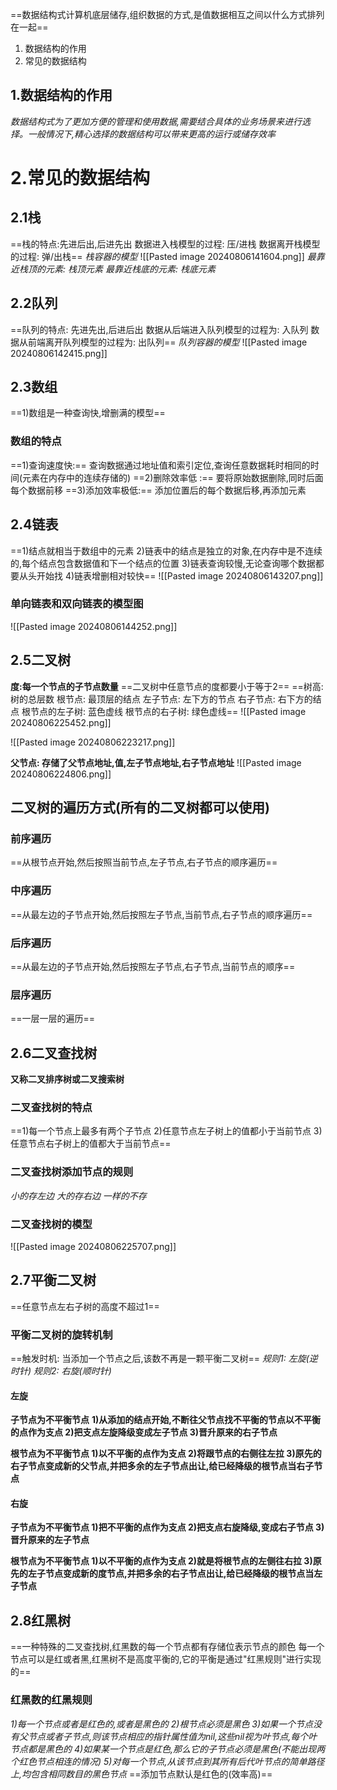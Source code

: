 ==数据结构式计算机底层储存,组织数据的方式,是值数据相互之间以什么方式排列在一起==
1. 数据结构的作用
2. 常见的数据结构

## 1.数据结构的作用

_数据结构式为了更加方便的管理和使用数据,需要结合具体的业务场景来进行选择。一般情况下,精心选择的数据结构可以带来更高的运行或储存效率_

# 2.常见的数据结构
## 2.1栈
==栈的特点:先进后出,后进先出
数据进入栈模型的过程: 压/进栈
数据离开栈模型的过程: 弹/出栈==
_栈容器的模型_
![[Pasted image 20240806141604.png]]
_最靠近栈顶的元素: 栈顶元素
最靠近栈底的元素: 栈底元素_

## 2.2队列
==队列的特点: 先进先出,后进后出
数据从后端进入队列模型的过程为: 入队列
数据从前端离开队列模型的过程为: 出队列==
_队列容器的模型_
![[Pasted image 20240806142415.png]]


## 2.3数组
==1)数组是一种查询快,增删满的模型==
### 数组的特点
==1)查询速度快:== 查询数据通过地址值和索引定位,查询任意数据耗时相同的时间(元素在内存中的连续存储的)
==2)删除效率低 :== 要将原始数据删除,同时后面每个数据前移
==3)添加效率极低:== 添加位置后的每个数据后移,再添加元素

## 2.4链表
==1)结点就相当于数组中的元素
2)链表中的结点是独立的对象,在内存中是不连续的,每个结点包含数据值和下一个结点的位置
3)链表查询较慢,无论查询哪个数据都要从头开始找
4)链表增删相对较快==
![[Pasted image 20240806143207.png]]
### 单向链表和双向链表的模型图
![[Pasted image 20240806144252.png]]


## 2.5二叉树
**度:每一个节点的子节点数量**
==二叉树中任意节点的度都要小于等于2==
==树高: 树的总层数
根节点: 最顶层的结点
左子节点: 左下方的节点
右子节点: 右下方的结点
根节点的左子树: 蓝色虚线
根节点的右子树: 绿色虚线==
![[Pasted image 20240806225452.png]]


![[Pasted image 20240806223217.png]]

**父节点: 存储了父节点地址,值,左子节点地址,右子节点地址**
![[Pasted image 20240806224806.png]]

## 二叉树的遍历方式(所有的二叉树都可以使用)
### 前序遍历
==从根节点开始,然后按照当前节点,左子节点,右子节点的顺序遍历==
### 中序遍历
==从最左边的子节点开始,然后按照左子节点,当前节点,右子节点的顺序遍历==
### 后序遍历
==从最左边的子节点开始,然后按照左子节点,右子节点,当前节点的顺序==
### 层序遍历
==一层一层的遍历==



## 2.6二叉查找树
**又称二叉排序树或二叉搜索树**
### 二叉查找树的特点
==1)每一个节点上最多有两个子节点
2)任意节点左子树上的值都小于当前节点
3)任意节点右子树上的值都大于当前节点==
### 二叉查找树添加节点的规则
_小的存左边
大的存右边
一样的不存_
### 二叉查找树的模型
![[Pasted image 20240806225707.png]]
## 2.7平衡二叉树
==任意节点左右子树的高度不超过1==

### 平衡二叉树的旋转机制
==触发时机: 当添加一个节点之后,该数不再是一颗平衡二叉树==
_规则1: 左旋(逆时针)
规则2: 右旋(顺时针)_

#### 左旋
**子节点为不平衡节点**
**1)从添加的结点开始,不断往父节点找不平衡的节点以不平衡的点作为支点
2)把支点左旋降级变成左子节点
3)晋升原来的右子节点**

**根节点为不平衡节点
1)以不平衡的点作为支点
2)将跟节点的右侧往左拉
3)原先的右子节点变成新的父节点,并把多余的左子节点出让,给已经降级的根节点当右子节点**

#### 右旋
**子节点为不平衡节点
1)把不平衡的点作为支点
2)把支点右旋降级,变成右子节点
3)晋升原来的左子节点**

**根节点为不平衡节点
1)以不平衡的点作为支点
2)就是将根节点的左侧往右拉
3)原先的左子节点变成新的度节点,并把多余的右子节点出让,给已经降级的根节点当左子节点**
## 2.8红黑树
==一种特殊的二叉查找树,红黑数的每一个节点都有存储位表示节点的颜色
每一个节点可以是红或者黑,红黑树不是高度平衡的,它的平衡是通过"红黑规则"进行实现的==

### 红黑数的红黑规则
_1)每一个节点或者是红色的,或者是黑色的
2)根节点必须是黑色
3)如果一个节点没有父节点或者子节点,则该节点相应的指针属性值为nil,这些nil视为叶节点,每个叶节点都是黑色的
4)如果某一个节点是红色,那么它的子节点必须是黑色(不能出现两个红色节点相连的情况)
5)对每一个节点,从该节点到其所有后代叶节点的简单路径上,均包含相同数目的黑色节点_
==添加节点默认是红色的(效率高)==